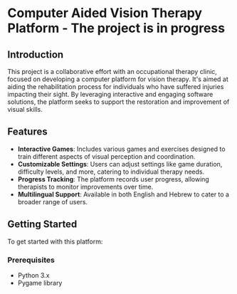 # Computer Aided Vision Therapy Platform - The project is in progress 

## Introduction
This project is a collaborative effort with an occupational therapy clinic, focused on developing a computer platform for vision therapy. It's aimed at aiding the rehabilitation process for individuals who have suffered injuries impacting their sight. By leveraging interactive and engaging software solutions, the platform seeks to support the restoration and improvement of visual skills.

## Features
- **Interactive Games**: Includes various games and exercises designed to train different aspects of visual perception and coordination.
- **Customizable Settings**: Users can adjust settings like game duration, difficulty levels, and more, catering to individual therapy needs.
- **Progress Tracking**: The platform records user progress, allowing therapists to monitor improvements over time.
- **Multilingual Support**: Available in both English and Hebrew to cater to a broader range of users.

## Getting Started
To get started with this platform:

### Prerequisites
- Python 3.x
- Pygame library

  
